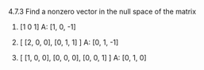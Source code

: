 4.7.3
Find a nonzero vector in the null space of the matrix
1. [1 0 1]
A: [1, 0, -1]

2. [
  [2, 0, 0],
  [0, 1, 1]
]
A: [0, 1, -1]

3. [
  [1, 0, 0],
  [0, 0, 0],
  [0, 0, 1]
]
A: [0, 1, 0]


